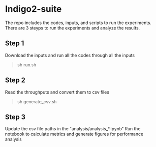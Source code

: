 # Indigo2-suite

The repo includes the codes, inputs, and scripts to run the experiments. 
There are 3 steyps to run the experiments and analyze the results.

## Step 1
Download the inputs and run all the codes through all the inputs
> sh run.sh

## Step 2
Read the throughputs and convert them to csv files
> sh generate_csv.sh

## Step 3
Update the csv file paths in the "analysis/analysis_*.ipynb"
Run the notebook to calculate metrics and generate figures for performance analysis
